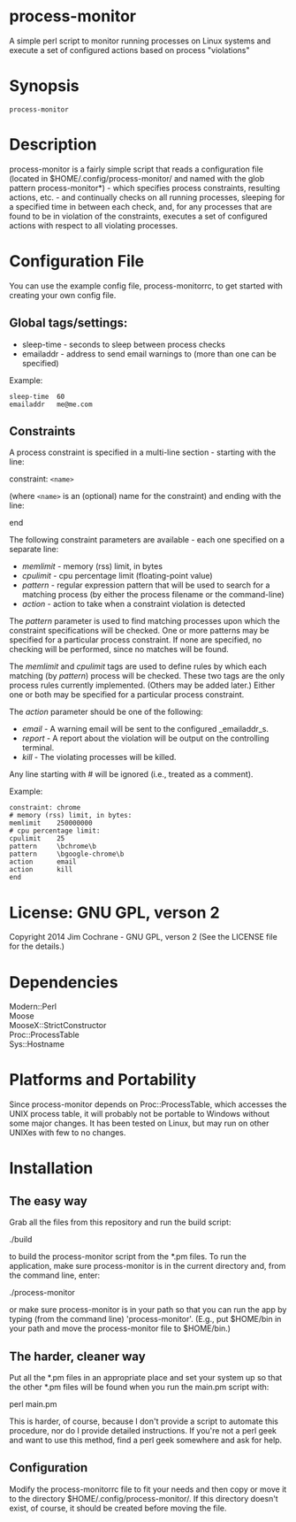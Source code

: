 process-monitor
===============

A simple perl script to monitor running processes on Linux systems and
execute a set of configured actions based on process "violations"

Synopsis
===============

    process-monitor

Description
===============

process-monitor is a fairly simple script that reads a configuration file
(located in $HOME/.config/process-monitor/ and named with the glob pattern
process-monitor\*) - which specifies process constraints, resulting
actions, etc. - and continually checks on all running processes, sleeping
for a specified time in between each check, and, for any processes that
are found to be in violation of the constraints, executes a set of
configured actions with respect to all violating processes.

Configuration File
===============
You can use the example config file, process-monitorrc, to get started with
creating your own config file.

Global tags/settings:
---------------

* sleep-time - seconds to sleep between process checks
* emailaddr  - address to send email warnings to (more than one can be
specified)

Example:

    sleep-time  60
    emailaddr   me@me.com

Constraints
---------------

A process constraint is specified in a multi-line section - starting with
the line:

constraint: `<name>`  

(where `<name>` is an (optional) name for the constraint) and ending with
the line:

end

The following constraint parameters are available - each one specified on
a separate line:

* _memlimit_ - memory (rss) limit, in bytes
* _cpulimit_ - cpu percentage limit (floating-point value)
* _pattern_ - regular expression pattern that will be used to search for a
matching process (by either the process filename or the command-line)
* _action_ - action to take when a constraint violation is detected

The _pattern_ parameter is used to find matching processes upon which the
constraint specifications will be checked.  One or more patterns may be
specified for a particular process constraint.  If none are specified, no
checking will be performed, since no matches will be found.

The _memlimit_ and _cpulimit_ tags are used to define rules by which each
matching (by _pattern_) process will be checked.  These two tags are
the only process rules currently implemented.  (Others may be added later.)
Either one or both may be specified for a particular process constraint.

The _action_ parameter should be one of the following:

* _email_ - A warning email will be sent to the configured _emailaddr_s.
* _report_ - A report about the violation will be output on the controlling
terminal.
* _kill_ - The violating processes will be killed.

Any line starting with # will be ignored (i.e., treated as a comment).

Example:

    constraint: chrome
    # memory (rss) limit, in bytes:
    memlimit    250000000
    # cpu percentage limit:
    cpulimit    25
    pattern     \bchrome\b
    pattern     \bgoogle-chrome\b
    action      email
    action      kill
    end

License:  GNU GPL, verson 2
===============

Copyright 2014  Jim Cochrane - GNU GPL, verson 2 (See the LICENSE file
for the details.)

Dependencies
===============

Modern::Perl  
Moose  
MooseX::StrictConstructor  
Proc::ProcessTable  
Sys::Hostname  

Platforms and Portability
===============

Since process-monitor depends on Proc::ProcessTable, which accesses the
UNIX process table, it will probably not be portable to Windows without
some major changes.  It has been tested on Linux, but may run on other
UNIXes with few to no changes.

Installation
===============
The easy way
---------------
Grab all the files from this repository and run the build script:

./build

to build the process-monitor script from the \*.pm files.  To run the
application, make sure process-monitor is in the current directory and,
from the command line, enter:

./process-monitor

or make sure process-monitor is in your path so that you can run the app by
typing (from the command line) 'process-monitor'. (E.g., put $HOME/bin in
your path and move the process-monitor file to $HOME/bin.)

The harder, cleaner way
---------------
Put all the \*.pm files in an appropriate place and set your system up so
that the other \*.pm files will be found when you run the main.pm script with:

perl main.pm

This is harder, of course, because I don't provide a script to automate this
procedure, nor do I provide detailed instructions.  If you're not a perl
geek and want to use this method, find a perl geek somewhere and ask for
help.

Configuration
---------------
Modify the process-monitorrc file to fit your needs and then copy or move it
to the directory $HOME/.config/process-monitor/.  If this directory doesn't
exist, of course, it should be created before moving the file.
